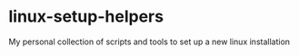# linux-setup-helpers
My personal collection of scripts and tools to set up a new linux installation
